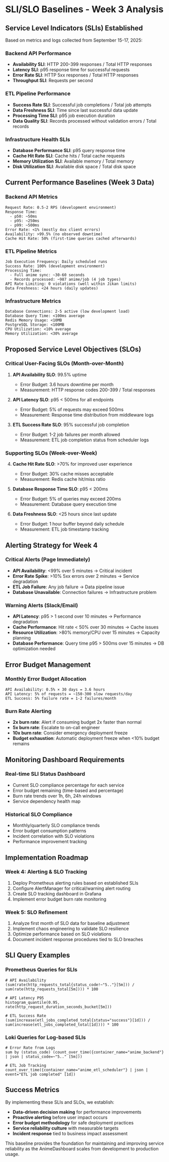 # SLI/SLO Baselines - Week 3 Analysis

## Service Level Indicators (SLIs) Established

Based on metrics and logs collected from September 15-17, 2025:

### Backend API Performance
- **Availability SLI**: HTTP 200-399 responses / Total HTTP responses
- **Latency SLI**: p95 response time for successful requests
- **Error Rate SLI**: HTTP 5xx responses / Total HTTP responses
- **Throughput SLI**: Requests per second

### ETL Pipeline Performance
- **Success Rate SLI**: Successful job completions / Total job attempts
- **Data Freshness SLI**: Time since last successful data update
- **Processing Time SLI**: p95 job execution duration
- **Data Quality SLI**: Records processed without validation errors / Total records

### Infrastructure Health SLIs
- **Database Performance SLI**: p95 query response time
- **Cache Hit Rate SLI**: Cache hits / Total cache requests
- **Memory Utilization SLI**: Available memory / Total memory
- **Disk Utilization SLI**: Available disk space / Total disk space

## Current Performance Baselines (Week 3 Data)

### Backend API Metrics
```
Request Rate: 0.5-2 RPS (development environment)
Response Time:
  - p50: ~50ms
  - p95: ~250ms  
  - p99: ~500ms
Error Rate: <1% (mostly 4xx client errors)
Availability: >99.5% (no observed downtime)
Cache Hit Rate: 50% (first-time queries cached afterwards)
```

### ETL Pipeline Metrics
```
Job Execution Frequency: Daily scheduled runs
Success Rate: 100% (development environment)
Processing Time: 
  - Full anime sync: ~30-60 seconds
  - Records processed: ~987 anime/job (4 job types)
API Rate Limiting: 0 violations (well within Jikan limits)
Data Freshness: <24 hours (daily updates)
```

### Infrastructure Metrics
```
Database Connections: 2-5 active (low development load)
Database Query Time: <100ms average
Redis Memory Usage: <10MB
PostgreSQL Storage: <100MB
CPU Utilization: <10% average
Memory Utilization: <30% average
```

## Proposed Service Level Objectives (SLOs)

### Critical User-Facing SLOs (Month-over-Month)

1. **API Availability SLO**: 99.5% uptime
   - Error Budget: 3.6 hours downtime per month
   - Measurement: HTTP response codes 200-399 / Total responses

2. **API Latency SLO**: p95 < 500ms for all endpoints
   - Error Budget: 5% of requests may exceed 500ms
   - Measurement: Response time distribution from middleware logs

3. **ETL Success Rate SLO**: 95% successful job completion
   - Error Budget: 1-2 job failures per month allowed
   - Measurement: ETL job completion status from scheduler logs

### Supporting SLOs (Week-over-Week)

4. **Cache Hit Rate SLO**: >70% for improved user experience
   - Error Budget: 30% cache misses acceptable
   - Measurement: Redis cache hit/miss ratio

5. **Database Response Time SLO**: p95 < 200ms
   - Error Budget: 5% of queries may exceed 200ms
   - Measurement: Database query execution time

6. **Data Freshness SLO**: <25 hours since last update
   - Error Budget: 1 hour buffer beyond daily schedule
   - Measurement: ETL job timestamp tracking

## Alerting Strategy for Week 4

### Critical Alerts (Page Immediately)
- **API Availability**: <99% over 5 minutes → Critical incident
- **Error Rate Spike**: >10% 5xx errors over 2 minutes → Service degradation
- **ETL Job Failure**: Any job failure → Data pipeline issue
- **Database Unavailable**: Connection failures → Infrastructure problem

### Warning Alerts (Slack/Email)
- **API Latency**: p95 > 1 second over 10 minutes → Performance degradation
- **Cache Performance**: Hit rate < 50% over 30 minutes → Cache issues
- **Resource Utilization**: >80% memory/CPU over 15 minutes → Capacity planning
- **Database Performance**: Query time p95 > 500ms over 15 minutes → DB optimization needed

## Error Budget Management

### Monthly Error Budget Allocation
```
API Availability: 0.5% × 30 days = 3.6 hours
API Latency: 5% of requests = ~150-300 slow requests/day
ETL Success: 5% failure rate = 1-2 failures/month
```

### Burn Rate Alerting
- **2x burn rate**: Alert if consuming budget 2x faster than normal
- **5x burn rate**: Escalate to on-call engineer  
- **10x burn rate**: Consider emergency deployment freeze
- **Budget exhaustion**: Automatic deployment freeze when <10% budget remains

## Monitoring Dashboard Requirements

### Real-time SLI Status Dashboard
- Current SLO compliance percentage for each service
- Error budget remaining (time-based and percentage)
- Burn rate trends over 1h, 6h, 24h windows
- Service dependency health map

### Historical SLO Compliance
- Monthly/quarterly SLO compliance trends
- Error budget consumption patterns
- Incident correlation with SLO violations
- Performance improvement tracking

## Implementation Roadmap

### Week 4: Alerting & SLO Tracking
1. Deploy Prometheus alerting rules based on established SLIs
2. Configure AlertManager for critical/warning alert routing
3. Create SLO tracking dashboard in Grafana
4. Implement error budget burn rate monitoring

### Week 5: SLO Refinement
1. Analyze first month of SLO data for baseline adjustment
2. Implement chaos engineering to validate SLO resilience
3. Optimize performance based on SLO violations
4. Document incident response procedures tied to SLO breaches

## SLI Query Examples

### Prometheus Queries for SLIs
```promql
# API Availability
(sum(rate(http_requests_total{status_code!~"5.."}[5m])) / sum(rate(http_requests_total[5m]))) * 100

# API Latency P95
histogram_quantile(0.95, rate(http_request_duration_seconds_bucket[5m]))

# ETL Success Rate
(sum(increase(etl_jobs_completed_total{status="success"}[1d])) / sum(increase(etl_jobs_completed_total[1d]))) * 100
```

### Loki Queries for Log-based SLIs
```logql
# Error Rate from Logs
sum by (status_code) (count_over_time({container_name="anime_backend"} | json | status_code=~"5.." [5m]))

# ETL Job Tracking
count_over_time({container_name="anime_etl_scheduler"} | json | event="ETL job completed" [1d])
```

## Success Metrics

By implementing these SLIs and SLOs, we establish:
- **Data-driven decision making** for performance improvements
- **Proactive alerting** before user impact occurs
- **Error budget methodology** for safe deployment practices
- **Service reliability culture** with measurable targets
- **Incident response** tied to business impact assessment

This baseline provides the foundation for maintaining and improving service reliability as the AnimeDashboard scales from development to production usage.